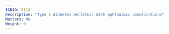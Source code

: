 ```yaml
---
ICD10: E113
Description: "Type 2 diabetes mellitus: With ophthalmic complications"
Matters: No
Weight: 0
---
```

